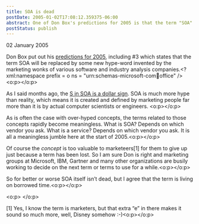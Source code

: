 ```yaml
---
title: SOA is dead
postDate: 2005-01-02T17:08:12.359375-06:00
abstract: One of Don Box's predictions for 2005 is that the term "SOA" will die. Only to be reborn under a new name with better marketing.
postStatus: publish
---
```

02 January 2005

Don Box put out his [predictions for 2005](http://pluralsight.com/blogs/dbox/archive/2004/12/29/4113.aspx), including #3 which states that the term SOA will be replaced by some new hype-word invented by the marketing wonks of various software and industry analysis companies.<?xml:namespace prefix = o ns = "urn:schemas-microsoft-com:office:office" /><o:p></o:p>

As I said months ago, the [S in SOA is a dollar sign](/WeBlog/PermaLink.aspx?guid=05f88592-9ecb-4331-a86b-cfeebc411dfe). SOA is much more hype than reality, which means it is created and defined by marketing people far more than it is by actual computer scientists or engineers. <o:p></o:p>

As is often the case with over-hyped concepts, the terms related to those concepts rapidly become meaningless. What is SOA? Depends on which vendor you ask. What is a service? Depends on which vendor you ask. It is all a meaningless jumble here at the start of 2005.<o:p></o:p>

Of course the *concept* is too valuable to marketeers[1] for them to give up just because a term has been lost. So I am sure Don is right and marketing groups at Microsoft, IBM, Gartner and many other organizations are busily working to decide on the next term or terms to use for a while.<o:p></o:p>

So for better or worse SOA itself isn’t dead, but I agree that the term is living on borrowed time.<o:p></o:p>

<o:p>&nbsp;</o:p>

[1] Yes, I know the term is marketers, but that extra “e” in there makes it sound so much more, well, Disney somehow :-)<o:p></o:p>
